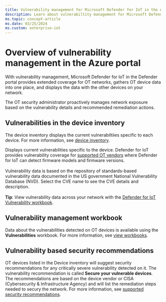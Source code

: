 ```yaml
---
title: Vulnerability management for Microsoft Defender for IoT in the Azure portal
description: Learn about vulnerabiltity management for Microsoft Defender for IoT in the AAzure portal.
ms.topic: concept-article
ms.date: 03/25/2024
ms.custom: enterprise-iot
---
```


# Overview of vulnerability management in the Azure portal

With vulnerability management, Microsoft Defender for IoT in the Defender portal provides extended coverage for OT networks, gathers OT device data into one place, and displays the data with the other devices on your network.

The OT security administrator proactively manages network exposure based on the vulnerability details and recommended remediation actions.

## Vulnerabilities in the device inventory

The device inventory displays the current vulnerabiltiies specific to each device. For more information, see [device inventory](how-to-manage-device-inventory-for-organizations.md#view-full-device-details).

Displays current vulnerabilities specific to the device. Defender for IoT provides vulnerability coverage for [supported OT vendors](resources-manage-proprietary-protocols.md) where Defender for IoT can detect firmware models and firmware versions.<br><br>Vulnerability data is based on the repository of standards-based vulnerability data documented in the US government National Vulnerability Database (NVD). Select the CVE name to see the CVE details and description. <br><br>**Tip**: View vulnerability data across your network with the [Defender for IoT Vulnerability workbook](workbooks.md#view-workbooks).

## Vulnerability management workbook

Data about the vulnerabilities detected on OT devices is available using the **Vulnerabilities** workbook. For more information, see [view workbooks](workbooks.md#view-workbooks).

## Vulnerability based security recommendations

OT devices listed in the Device inventory will suggest security recommendations for any critically severe vulnerability detected on it. The vulnerability recommendation is called **Secure your vulnerable <vendor> devices**. The recommendations are based on the device vendor or CISA (Cybersecurity & Infrastructure Agency) and will list the remediation steps needed to secury the network. For more information, see [supported security recommendations](recommendations.md#supported-security-recommendations).
